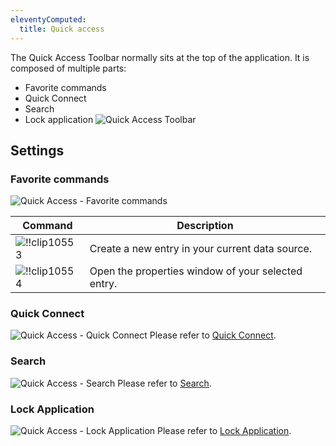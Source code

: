 ```yaml
---
eleventyComputed:
  title: Quick access
---
```

The Quick Access Toolbar normally sits at the top of the application. It is composed of multiple parts:

* Favorite commands
* Quick Connect
* Search
* Lock application
![Quick Access Toolbar](https://cdnweb.devolutions.net/docs/docs_en_rdm_mac_clip10556.png)

## Settings

### Favorite commands

![Quick Access - Favorite commands](https://cdnweb.devolutions.net/docs/docs_en_rdm_mac_clip10552.png)

| Command | Description |
|---------|-------------|
| ![!!clip10553](https://cdnweb.devolutions.net/docs/docs_common_document-empty.png) | Create a new entry in your current data source.   |
| ![!!clip10554](https://cdnweb.devolutions.net/docs/docs_common_edit.png) | Open the properties window of your selected entry.    |

### Quick Connect

![Quick Access - Quick Connect](https://cdnweb.devolutions.net/docs/docs_en_rdm_mac_clip10557.png)
Please refer to [Quick Connect](/rdm/mac/commands/view/quick-connect/).

### Search

![Quick Access - Search](https://cdnweb.devolutions.net/docs/docs_en_rdm_mac_clip10558.png)
Please refer to [Search](/rdm/mac/user-interface/quick-access/search/).

### Lock Application

![Quick Access - Lock Application](https://cdnweb.devolutions.net/docs/docs_en_rdm_mac_clip10555.png)
Please refer to [Lock Application](/rdm/mac/commands/file/lock-application/).

